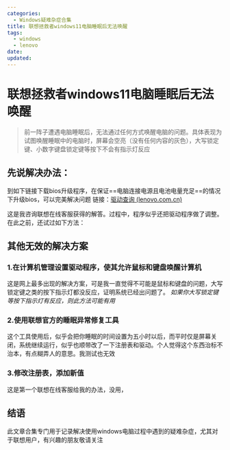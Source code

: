 ```yaml
---
categories:
  - Windows疑难杂症合集
title: 联想拯救者windows11电脑睡眠后无法唤醒
tags:
  - windows
  - lenovo
date:
updated:
---
```


# 联想拯救者windows11电脑睡眠后无法唤醒
> 前一阵子遭遇电脑睡眠后，无法通过任何方式唤醒电脑的问题。具体表现为试图唤醒睡眠中的电脑时，屏幕会空亮（没有任何内容的灰色），大写锁定键、小数字键盘锁定键等按下不会有指示灯反应

## 先说解决办法：
到如下链接下载bios升级程序，在保证==电脑连接电源且电池电量充足==的情况下升级bios，可以完美解决问题
链接：[驱动查询 (lenovo.com.cn)](https://tools.lenovo.com.cn/searchTools/drive/downloadList/id/3920020)

这是我咨询联想在线客服获得的解答。过程中，程序似乎还把驱动程序做了调整。
在此之前，还试过如下方法：
## 其他无效的解决方案
### 1.在计算机管理设置驱动程序，使其允许鼠标和键盘唤醒计算机
这是网上最多出现的解决方案，可是我一直觉得不可能是鼠标和键盘的问题，大写锁定键之类的按下指示灯都没反应，证明系统已经出问题了。
*如果你大写锁定键等按下指示灯有反应，则此方法可能有用*

### 2.使用联想官方的睡眠异常修复工具
这个工具使用后，似乎会把你睡眠的时间设置为五小时以后，而平时仅是屏幕关闭，系统继续运行，似乎也顺带改了一下注册表和驱动。个人觉得这个东西治标不治本，有点糊弄人的意思。我测试也无效

### 3.修改注册表，添加新值
这是第一个联想在线客服给我的办法，没用，

## 结语
此文章合集专门用于记录解决使用windows电脑过程中遇到的疑难杂症，尤其对于联想用户，有兴趣的朋友敬请关注